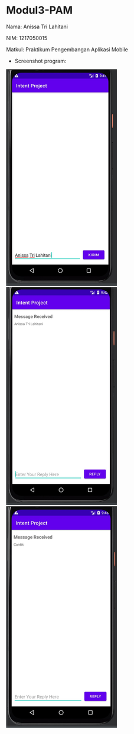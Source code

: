 # Modul3-PAM

Nama: Anissa Tri Lahitani

NIM: 1217050015

Matkul: Praktikum Pengembangan Aplikasi Mobile

- Screenshot program:

<img src="assets/1.jpeg" alt="alt text" width="300">

<img src="assets/2.jpeg" alt="alt text" width="300">

<img src="assets/3.jpeg" alt="alt text" width="300">

